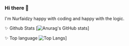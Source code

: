 ### Hi there 👋

I'm Nurfaidzy happy with coding and happy with the logic.

✨ Github Stats
[![Anurag's GitHub stats](https://github-readme-stats.vercel.app/api?username=nurfaidzy)]

✨ Top language
![Top Langs](https://github-readme-stats.vercel.app/api/top-langs/?username=nurfaidzy&layout=compact)]
<!--
**Nurfaidzy/nurfaidzy** is a ✨ _special_ ✨ repository because its `README.md` (this file) appears on your GitHub profile.

Here are some ideas to get you started:

- 🔭 I’m currently working on ...
- 🌱 I’m currently learning ...
- 👯 I’m looking to collaborate on ...
- 🤔 I’m looking for help with ...
- 💬 Ask me about ...
- 📫 How to reach me: ...
- 😄 Pronouns: ...
- ⚡ Fun fact: ...
-->
